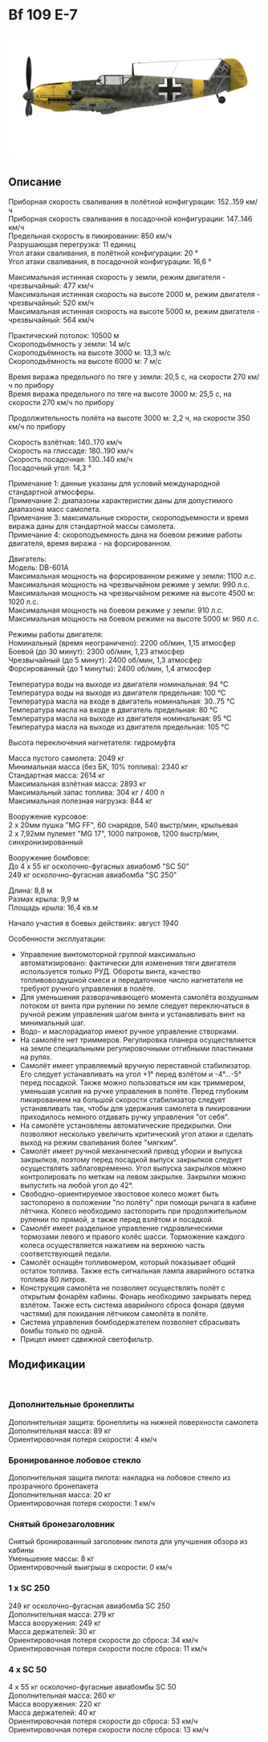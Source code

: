 # Bf 109 E-7  
  
![bf109e7](../images/bf109e7.png)  
  
## Описание  
  
Приборная скорость сваливания в полётной конфигурации: 152..159 км/ч  
Приборная скорость сваливания в посадочной конфигурации: 147..146 км/ч  
Предельная скорость в пикировании: 850 км/ч  
Разрушающая перегрузка: 11 единиц  
Угол атаки сваливания, в полётной конфигурации: 20 °  
Угол атаки сваливания, в посадочной конфигурации: 16,6 °  
  
Максимальная истинная скорость у земли, режим двигателя - чрезвычайный: 477 км/ч  
Максимальная истинная скорость на высоте 2000 м, режим двигателя - чрезвычайный: 520 км/ч  
Максимальная истинная скорость на высоте 5000 м, режим двигателя - чрезвычайный: 564 км/ч  
  
Практический потолок: 10500 м  
Скороподъёмность у земли: 14 м/с  
Скороподъёмность на высоте 3000 м: 13,3 м/с  
Скороподъёмность на высоте 6000 м: 7 м/с  
  
Время виража предельного по тяге у земли: 20,5 с, на скорости 270 км/ч по прибору  
Время виража предельного по тяге на высоте 3000 м: 25,5 с, на скорости 270 км/ч по прибору  
  
Продолжительность полёта на высоте 3000 м: 2,2 ч, на скорости 350 км/ч по прибору  
  
Скорость взлётная: 140..170 км/ч  
Скорость на глиссаде: 180..190 км/ч  
Скорость посадочная: 130..140 км/ч  
Посадочный угол: 14,3 °  
  
Примечание 1: данные указаны для условий международной стандартной атмосферы.  
Примечание 2: диапазоны характеристик даны для допустимого диапазона масс самолета.  
Примечание 3: максимальные скорости, скороподъемности и время виража даны для стандартной массы самолета.  
Примечание 4: скороподъемность дана на боевом режиме работы двигателя, время виража - на форсированном.  
  
Двигатель:  
Модель: DB-601A  
Максимальная мощность на форсированном режиме у земли: 1100 л.с.  
Максимальная мощность на чрезвычайном режиме у земли: 990 л.с.  
Максимальная мощность на чрезвычайном режиме на высоте 4500 м: 1020 л.с.  
Максимальная мощность на боевом режиме у земли: 910 л.с.  
Максимальная мощность на боевом режиме на высоте 5000 м: 960 л.с.  
  
Режимы работы двигателя:  
Номинальный (время неограничено): 2200 об/мин, 1,15 атмосфер  
Боевой (до 30 минут): 2300 об/мин, 1,23 атмосфер  
Чрезвычайный (до 5 минут): 2400 об/мин, 1,3 атмосфер  
Форсированный (до 1 минуты): 2400 об/мин, 1,4 атмосфер  
  
Температура воды на выходе из двигателя номинальная: 94 °С  
Температура воды на выходе из двигателя предельная: 100 °С  
Температура масла на входе в двигатель номинальная: 30..75 °С  
Температура масла на входе в двигатель предельная: 80 °С  
Температура масла на выходе из двигателя номинальная: 95 °С  
Температура масла на выходе из двигателя предельная: 105 °С  
  
Высота переключения нагнетателя: гидромуфта   
  
Масса пустого самолета: 2049 кг  
Минимальная масса (без БК, 10% топлива): 2340 кг  
Стандартная масса: 2614 кг  
Максимальная взлётная масса: 2893 кг  
Максимальный запас топлива: 304 кг / 400 л  
Максимальная полезная нагрузка: 844 кг  
  
Вооружение курсовое:  
2 x 20мм пушка "MG FF", 60 снарядов, 540 выстр/мин, крыльевая  
2 x 7,92мм пулемет "MG 17", 1000 патронов, 1200 выстр/мин, синхронизированный  
  
Вооружение бомбовое:  
До 4 x 55 кг осколочно-фугасных авиабомб "SC 50"  
249 кг осколочно-фугасная авиабомба "SC 250"  
  
Длина: 8,8 м  
Размах крыла: 9,9 м  
Площадь крыла: 16,4 кв.м  
  
Начало участия в боевых действиях: август 1940  
  
Особенности эксплуатации:  
- Управление винтомоторной группой максимально автоматизировано: фактически для изменения тяги двигателя используется только РУД. Обороты винта, качество топливовоздушной смеси и передаточное число нагнетателя не требуют ручного управления в полёте.  
- Для уменьшения разворачивающего момента самолёта воздушным потоком от винта при рулении по земле следует переключаться в ручной режим управления шагом винта и устанавливать винт на минимальный шаг.  
- Водо- и маслорадиатор имеют ручное управление створками.  
- На самолёте нет триммеров. Регулировка планера осуществляется на земле специальными регулировочными отгибными пластинами на рулях.  
- Самолёт имеет управляемый вручную переставной стабилизатор. Его следует устанавливать на угол +1° перед взлётом и -4°...-5° перед посадкой. Также можно пользоваться им как триммером, уменьшая усилия на ручке управления в полёте. Перед глубоким пикированием на большой скорости стабилизатор следует устанавливать так, чтобы для удержания самолета в пикировании приходилось немного отдавать ручку управления "от себя".  
- На самолёте установлены автоматические предкрылки. Они позволяют несколько увеличить критический угол атаки и сделать выход на режим сваливания более "мягким".  
- Самолёт имеет ручной механический привод уборки и выпуска закрылков, поэтому перед посадкой выпуск закрылков следует осуществлять заблаговременно. Угол выпуска закрылков можно контролировать по меткам на левом закрылке. Закрылки можно выпустить на любой угол до 42°.  
- Свободно-ориентируемое хвостовое колесо может быть застопорено в положении "по полёту" при помощи рычага в кабине лётчика. Колесо необходимо застопорить при продолжительном рулении по прямой, а также перед взлётом и посадкой.  
- Самолёт имеет раздельное управление гидравлическими тормозами левого и правого колёс шасси. Торможение каждого колеса осуществляется нажатием на верхнюю часть соответствующей педали.  
- Самолёт оснащён топливомером, который показывает общий остаток топлива. Также есть сигнальная лампа аварийного остатка топлива 80 литров.  
- Конструкция самолёта не позволяет осуществлять полёт с открытым фонарём кабины. Фонарь необходимо закрывать перед взлётом. Также есть система аварийного сброса фонаря (двумя частями) для покидания лётчиком самолёта в полёте.  
- Система управления бомбодержателем позволяет сбрасывать бомбы только по одной.  
- Прицел имеет сдвижной светофильтр.  
  
## Модификации  
  ﻿
  
### Дополнительные бронеплиты  
  
Дополнительная защита: бронеплиты на нижней поверхности самолета  
Дополнительная масса: 89 кг  
Ориентировочная потеря скорости: 4 км/ч  ﻿
  
### Бронированное лобовое стекло  
  
Дополнительная защита пилота: накладка на лобовое стекло из прозрачного бронепакета  
Дополнительная масса: 20 кг  
Ориентировочная потеря скорости: 1 км/ч  ﻿
  
### Снятый бронезаголовник  
  
Снятый бронированный заголовник пилота для улучшения обзора из кабины  
Уменьшение массы: 8 кг  
Ориентировочный выигрыш в скорости: 0 км/ч  
  
### 1 x SC 250  
  
249 кг осколочно-фугасная авиабомба SC 250  
Дополнительная масса: 279 кг  
Масса вооружения: 249 кг  
Масса держателей: 30 кг  
Ориентировочная потеря скорости до сброса: 34 км/ч  
Ориентировочная потеря скорости после сброса: 11 км/ч  
  
### 4 x SC 50  
  
4 x 55 кг осколочно-фугасные авиабомбы SC 50  
Дополнительная масса: 260 кг  
Масса вооружения: 220 кг  
Масса держателей: 40 кг  
Ориентировочная потеря скорости до сброса: 53 км/ч  
Ориентировочная потеря скорости после сброса: 13 км/ч  